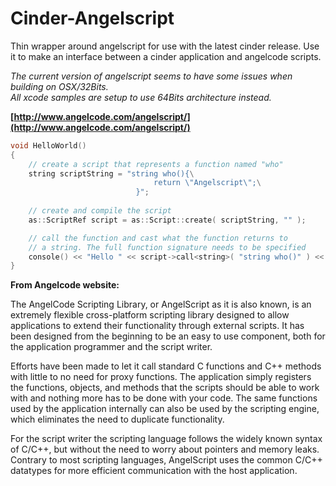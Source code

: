 Cinder-Angelscript
===================
Thin wrapper around angelscript for use with the latest cinder release. Use it to make an interface between a cinder application and angelcode scripts.

_The current version of angelscript seems to have some issues when building on OSX/32Bits._  
_All xcode samples are setup to use 64Bits architecture instead._


**[http://www.angelcode.com/angelscript/](http://www.angelcode.com/angelscript/)**

  
```c++
void HelloWorld()
{
    // create a script that represents a function named "who"
    string scriptString = "string who(){\
                                return \"Angelscript\";\
                            }";
    
    // create and compile the script                  
    as::ScriptRef script = as::Script::create( scriptString, "" );

    // call the function and cast what the function returns to
    // a string. The full function signature needs to be specified
    console() << "Hello " << script->call<string>( "string who()" ) << endl;
}
```

**From Angelcode website:**

The AngelCode Scripting Library, or AngelScript as it is also known, is an extremely flexible cross-platform scripting library designed to allow applications to extend their functionality through external scripts. It has been designed from the beginning to be an easy to use component, both for the application programmer and the script writer.

Efforts have been made to let it call standard C functions and C++ methods with little to no need for proxy functions. The application simply registers the functions, objects, and methods that the scripts should be able to work with and nothing more has to be done with your code. The same functions used by the application internally can also be used by the scripting engine, which eliminates the need to duplicate functionality.

For the script writer the scripting language follows the widely known syntax of C/C++, but without the need to worry about pointers and memory leaks. Contrary to most scripting languages, AngelScript uses the common C/C++ datatypes for more efficient communication with the host application.
